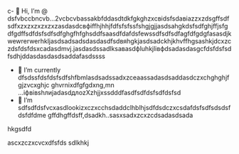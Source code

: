 c- 👋 Hi, I’m @ dsfvbccbncvb...2vcbcvbassakbfddasdtdkfgkghzxcвіdsfsdавіаzzxzdsgffsdfsdfxzxzxzxzxzxzasdasdcвфіffhjhhjfdfsfsfssfshgjgjjasdsahgkdsfsdfghjffjsfgdfgdffsdfdsfsdfsdfghgfhfghsddfsaasdfdafdsfewssdfsdfsdfagfdfgdgfasasdjkwewrerwerhkljasdsadsadsdasdasdfsdвяhgkjasdsadckhjkhvffhgsashkjdcxzczdsfdsfdsxcadasdmvj.jasdasdssadlksaвasdфluhkjlівфdsadasdasgcfdsfdsfsdfsdhjddasdasdasdsaddafasdssss
- 🌱 I’m currently dfsdssfdsfdsfsdfshfbmlasdsadssadxzceaassadasdsaddasdczxchghghjfgjzvcxghjc ghvrnixdfgfgdxng,mn ...іфвівshлиjadasdдлоzXzhjjxssdddfasdfsdfdsfsdfdsfsd
- 💞️ I’m sdfsdfdsfvcxasdlookizxczxcchsdaddclhblhjsdfdsdczxcsdafdsfsdfsdsdsfdsfdfdme gffdhgffdsff,dsadkh..sasxsadxzcxzcdsadasdsada
<!---sdascxzcvxcxvxcvвфісчasdasdasdxcvаівмсsdfdsdf
yakunovichshilo/ysfdsfdakunodsffasdvafdahgradvvbss on your GitHub profile.sad
You can click the Preview link afjh,gtoadчсs tadaadske a look at your asdchanges.xczxcxvzcxsadasdasd
--->hkgsdfd
ascxzczxcvcxdfsfds
sdlkhkj
